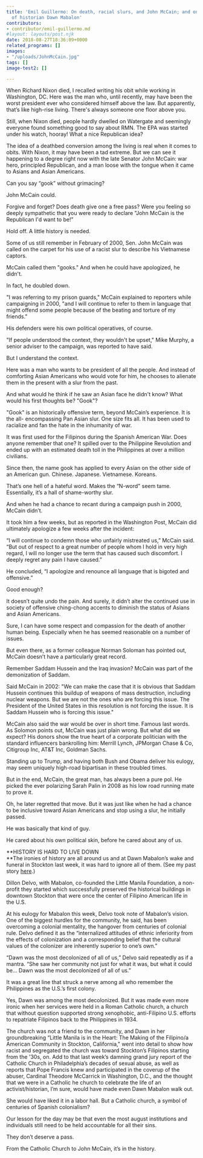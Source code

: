 ```yaml
---
title: 'Emil Guillermo: On death, racial slurs, and John McCain; and one more memory
  of historian Dawn Mabalon'
contributors:
- contributor/emil-guillermo.md
#layout: layouts/post.njk
date: 2018-08-27T18:36:09+0000
related_programs: []
images:
- "/uploads/JohnMcCain.jpg"
tags: []
image-test2: []

---
```

When Richard Nixon died, I recalled writing his obit while working in Washington, DC. Here was the man who, until recently, may have been the worst president ever who considered himself above the law. But apparently, that’s like high-rise living. There's always someone one floor above you.   

Still, when Nixon died, people hardly dwelled on Watergate and seemingly everyone found something good to say about RMN. The EPA was started under his watch, hooray! What a nice Republican idea?

The idea of a deathbed conversion among the living is real when it comes to obits. With Nixon, it may have been a tad extreme.  But we can see it happening to a degree right now with the late Senator John McCain: war hero, principled Republican, and a man loose with the tongue when it came to Asians and Asian Americans.

Can you say “gook” without grimacing?

John McCain could.

Forgive and forget?  Does death give one a free pass? Were you feeling so deeply sympathetic that you were ready to declare "John McCain is the Republican I'd want to be!" 

Hold off. A little history is needed.

Some of us still remember in February of 2000, Sen. John McCain was called on the carpet for his use of a racist slur to describe his Vietnamese captors.

McCain called them "gooks." And when he could have apologized, he didn't.

In fact, he doubled down.

"I was referring to my prison guards," McCain explained to reporters while campaigning in 2000, "and I will continue to refer to them in language that might offend some people because of the beating and torture of my friends."

His defenders were his own political operatives, of course.

"If people understood the context, they wouldn't be upset," Mike Murphy, a senior adviser to the campaign, was reported to have said. 

But I understand the context. 

Here was a man who wants to be president of all the people. And instead of comforting Asian Americans who would vote for him, he  chooses to alienate them in the present with a slur from the past.  

And what would he think if he saw an Asian face he didn't know?  What would his first thoughts be? "Gook"?  

"Gook" is an historically offensive term, beyond McCain’s experience. It is the all- encompassing Pan Asian slur. One size fits all. It has been used to racialize and fan the hate in the inhumanity of war.

It was first used for the Filipinos during the Spanish American War. Does anyone remember that one? It spilled over to the Philippine Revolution and ended up with an estimated death toll in the Philippines at over a million civilians.

Since then, the name gook has applied to every Asian on the other side of an American gun. Chinese. Japanese. Vietnamese. Koreans. 

That’s one hell of a hateful word. Makes the “N-word" seem tame. Essentially, it’s a hall of shame-worthy slur. 

And when he had a chance to recant during a campaign push in 2000, McCain didn’t.

It took him a few weeks, but as reported in the Washington Post, McCain did ultimately apologize a few weeks after the incident: 

“I will continue to condemn those who unfairly mistreated us,” McCain said. “But out of respect to a great number of people whom I hold in very high regard, I will no longer use the term that has caused such discomfort. I deeply regret any pain I have caused.”

He concluded, “I apologize and renounce all language that is bigoted and offensive.”

Good enough? 

It doesn’t quite undo the pain.  And surely, it didn’t alter the continued use in  society of offensive ching-chong accents to diminish the status of Asians and Asian Americans.

Sure, I can have some respect and compassion for the death of another human being. Especially when he has seemed reasonable on a number of issues.

But even there, as a former colleague Norman Soloman has pointed out, McCain doesn’t have a particularly great record.

Remember Saddam Hussein and the Iraq invasion? McCain was part of the demonization of Saddam.

Said McCain in 2002: "We can make the case that it is obvious that Saddam Hussein continues this buildup of weapons of mass destruction, including nuclear weapons. But we are not the ones who are forcing this issue. The President of the United States in this resolution is not forcing the issue. It is Saddam Hussein who is forcing this issue."

McCain also said the war would be over in short time. Famous last words. As Solomon points out, McCain was just plain wrong. But what did we expect? His donors show the true heart of a corporate politician with the standard influencers bankrolling him: Merrill Lynch, JPMorgan Chase & Co, Citigroup Inc, AT&T Inc, Goldman Sachs.

Standing up to Trump, and having both Bush and Obama deliver his eulogy, may seem uniquely high-road bipartisan in these troubled times. 

But in the end, McCain, the great man, has always been a pure pol. He picked the ever  polarizing Sarah Palin in 2008 as his low road running mate to prove it. 

Oh, he later regretted that move. But it was just like when he had a chance to be inclusive toward Asian Americans and stop using a slur, he initially passed.

He was basically that kind of guy. 

He cared about his own political skin, before he cared about any of us.

**HISTORY IS HARD TO LIVE DOWN  
**The ironies of history are all around us and at Dawn Mabalon’s wake and funeral in Stockton last week, it was hard to ignore all of them. (See my past story [here](http://aaldef.org/blog/emil-guillermo-filipino-american-scholar-dawn-mabalon-my-friend-and-historical-muse-leaves-us-at-46.html).)

Dillon Delvo, with Mabalon, co-founded the Little Manila Foundation, a non-profit they started which successfully preserved the historical buildings in downtown Stockton that were once the center of Filipino American life in the U.S. 

At his eulogy for Mabalon this week, Delvo took note of Mabalon’s vision. One of the biggest hurdles for the community, he said, has been overcoming a colonial mentality, the hangover from centuries of colonial rule. Delvo defined it as the “internalized attitudes of ethnic inferiority from the effects of colonization and a corresponding belief that the cultural values of the colonizer are inherently superior to one’s own.”

“Dawn was the most decolonized of all of us,” Delvo said repeatedly as if a mantra. “She saw her community not just for what it was, but what it could be… Dawn was the most decolonized of all of us.” 

It was a great line that struck a nerve among all who remember the Philippines as the U.S.’s first colony.

Yes, Dawn was among the most decolonized. But it was made even more ironic  when her services were held in a Roman Catholic church, a church that without question supported strong xenophobic, anti-Filipino U.S. efforts to repatriate Filipinos back to the Philippines in 1934.

The church was not a friend to the community, and Dawn in her groundbreaking “Little Manila is in the Heart: The Making of the Filipino/a American Community in Stockton, California," went into detail to show how racist and segregated the church was toward Stockton’s Filipinos starting from the '30s, on. Add to that last week’s damning grand jury report of the Catholic Church in Philadelphia’s decades of sexual abuse, as well as reports that Pope Francis knew and participated in the coverup of the abuser, Cardinal Theodore McCarrick in Washington, D.C., and the thought that we were in a Catholic he church to celebrate the life of an activist/historian, I’m sure, would have made even Dawn Mabalon walk out.

She would have liked it in a labor hall. But a Catholic church, a symbol of centuries of  Spanish colonialism? 

Our lesson for the day may be that even the most august institutions and individuals still need to be held accountable for all their sins.

They don’t deserve a pass. 

From the Catholic Church to John McCain, it’s in the history.  
  
